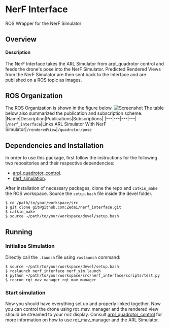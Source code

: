 # NerF Interface
ROS Wrapper for the NerF Simulator
## Overview
#### Description
The NerF Interface takes the ARL Simulator from arpl_quadrotor control and feeds the drone's pose into the NerF Simulator. Predicted Rendered Views from the NerF Simulator are then sent back to the Interface and are published on a ROS topic as images.

## ROS Organization
The ROS Organization is shown in the figure below. 
![Screenshot](doc/ros_diagram.png)
The table below also summarized the publication and subscription scheme.
|Name|Description|Publications|Subscriptions|
|---|---|---|---|
|`/nerf_interface`|Links ARL Simulator With NerF Simulator|`/renderedView`|`/quadrotor/pose`

## Dependencies and Installation
In order to use this package, first follow the instructions for the following two repositories and their respective dependencies:
- [arpl_quadrotor_control](https://github.com/arplaboratory/arpl_quadrotor_control).
- [nerf_simulation](https://github.com/arplaboratory/nerf_simulation).

After installation of necessary packages, clone the repo and `catkin_make` the ROS workspace. Source the `setup.bash` file inside the devel folder.

```
$ cd /path/to/your/workspace/src
$ git clone git@github.com:Zedai/nerf_interface.git
$ catkin_make
$ source ~/path/to/your/workspace/devel/setup.bash
```

##  Running
### Initialize Simulation
Directly call the `.launch`  file using `roslaunch` command:
```
$ source ~/path/to/your/workspace/devel/setup.bash
$ roslaunch nerf_interface nerf_sim.launch
$ python ~/path/to/your/workspace/src/nerf_interface/scripts/test.py
$ rosrun rqt_mav_manager rqt_mav_manager
```
### Start simulation
Now you should have everything set up and properly linked together. Now you can control the drone using rqt_mav_manager and the rendered view should be streamed to your rviz display. Consult [arpl_quadrotor_control](https://github.com/arplaboratory/arpl_quadrotor_control) for more information on how to use rqt_mav_manager and the ARL Simulator.
